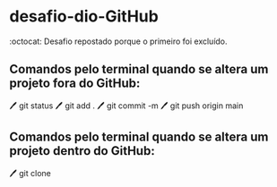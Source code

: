 # desafio-dio-GitHub
 :octocat: Desafio repostado porque o primeiro foi excluído. 
 
 ## Comandos pelo terminal  quando se altera um projeto fora do GitHub:
 :pen: git status
 :pen: git add .
 :pen: git commit -m <comentario>
 :pen: git push origin main

  ## Comandos pelo terminal  quando se altera um projeto dentro do GitHub:
 :pen: git clone<link>
 
